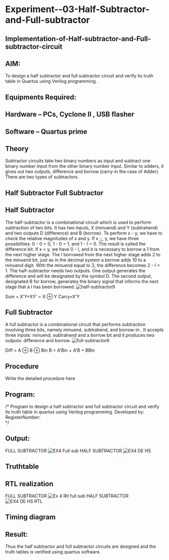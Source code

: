 # Experiment--03-Half-Subtractor-and-Full-subtractor
## Implementation-of-Half-subtractor-and-Full-subtractor-circuit
## AIM:
To design a half subtractor and full subtractor circuit and verify its truth table in Quartus using Verilog programming.

## Equipments Required:
## Hardware – PCs, Cyclone II , USB flasher
## Software – Quartus prime
## Theory
Subtractor circuits take two binary numbers as input and subtract one binary number input from the other binary number input. Similar to adders, it gives out two outputs, difference and borrow (carry-in the case of Adder). There are two types of subtractors.

## Half Subtractor Full Subtractor
## Half Subtractor
The half-subtractor is a combinational circuit which is used to perform subtraction of two bits. It has two inputs, X (minuend) and Y (subtrahend) and two outputs D (difference) and B (borrow). To perform x - y, we have to check the relative magnitudes of x and y. If x ;;, y, we have three possibilities: 0 - 0 = 0, 1 - 0 = 1, and 1 - I = 0. The result is called the difference bit. If x < y, we have 0 - I, and it is necessary to borrow a 1 from the next higher stage. The I borrowed from the next higher stage adds 2 to the minuend bit, just as in the decimal system a borrow adds 10 to a minuend digit. With the minuend equal to 2, the difference becomes 2 - I = 1. The half-subtractor needs two outputs. One output generates the difference and will be designated by the symbol D. The second output, designated B for borrow, generates the binary signal that informs the next stage that a I has been borrowed.
![half-subtractor9](https://user-images.githubusercontent.com/36288975/166112538-58c3bc7c-ee5d-4e6a-ac8d-8e8328efe27a.png)


Sum = X'Y+XY' = X ⊕ Y
Carry=X'Y

## Full Subtractor
A full subtractor is a combinational circuit that performs subtraction involving three bits, namely minuend, subtrahend, and borrow-in . It accepts three inputs: minuend, subtrahend and a borrow bit and it produces two outputs: difference and borrow. 
![full-subtractor6](https://user-images.githubusercontent.com/36288975/166112541-24c68359-3de8-4674-ae22-8272ffc385ed.png)


Diff = A ⊕ B ⊕ Bin B = A'Bin + A'B + BBin

## Procedure



Write the detailed procedure here 


## Program:
/*
Program to design a half subtractor and full subtractor circuit and verify its truth table in quartus using Verilog programming.
Developed by: 
RegisterNumber:  
*/

## Output:
FULL SUBTRACTOR
![EX4 Full sub](https://github.com/LokeshRajamani/Experiment--04-Half-Subtractor-and-Full-subtractor/assets/120544804/277c1d49-dc8a-4354-a3ec-af0aac3f6cd1)
HALF SUBTRACTOR
![EX4 DE HS](https://github.com/LokeshRajamani/Experiment--04-Half-Subtractor-and-Full-subtractor/assets/120544804/a791e6b3-60b3-43d7-89f9-ef4356da6095)


## Truthtable



##  RTL realization
FULL SUBTRACTOR
![Ex 4 Rtl full sub](https://github.com/LokeshRajamani/Experiment--04-Half-Subtractor-and-Full-subtractor/assets/120544804/80da9746-d751-45cd-81c8-6f6a215dd04d)
HALF SUBTRACTOR
![EX4 DE HS RTL](https://github.com/LokeshRajamani/Experiment--04-Half-Subtractor-and-Full-subtractor/assets/120544804/15ccbafb-3ff9-4ab9-b52f-3c610e14b799)


## Timing diagram 

## Result:
Thus the half subtractor and full subtractor circuits are designed and the truth tables is verified using quartus software.
